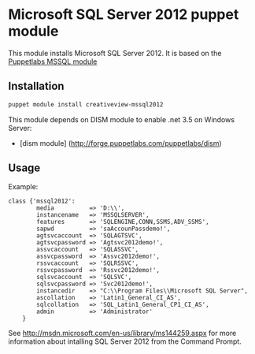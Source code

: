 # Microsoft SQL Server 2012 puppet module #

This module installs Microsoft SQL Server 2012. It is based on the [Puppetlabs MSSQL module](https://forge.puppetlabs.com/puppetlabs/mssql)

## Installation

```bash
puppet module install creativeview-mssql2012
```
This module depends on DISM module to enable .net 3.5 on Windows Server:

* [dism module] (http://forge.puppetlabs.com/puppetlabs/dism)

## Usage

Example:

```puppet
class {'mssql2012':
        media          => 'D:\\',
        instancename   => 'MSSQLSERVER',
        features       => 'SQLENGINE,CONN,SSMS,ADV_SSMS',
        sapwd		   => 'saAccounPassdemo!',
        agtsvcaccount  => 'SQLAGTSVC',
        agtsvcpassword => 'Agtsvc2012demo!',
        assvcaccount   => 'SQLASSVC',
        assvcpassword  => 'Assvc2012demo!',
        rssvcaccount   => 'SQLRSSVC',
        rssvcpassword  => 'Rssvc2012demo!',
        sqlsvcaccount  => 'SQLSVC',
        sqlsvcpassword => 'Svc2012demo!',
        instancedir    => "C:\\Program Files\\Microsoft SQL Server",
        ascollation    => 'Latin1_General_CI_AS',
        sqlcollation   => 'SQL_Latin1_General_CP1_CI_AS',
        admin          => 'Administrator'
    }
```

See http://msdn.microsoft.com/en-us/library/ms144259.aspx for more information about intalling SQL Server 2012 from the Command Prompt.